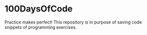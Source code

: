 # 100DaysOfCode
Practice makes perfect! 
This repository is in purpose of saving code snippets of  programming exercises.
